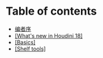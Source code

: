 # Table of contents

* [编者序](README.md)
* [\[What's new in Houdini 18\]](whats-new-in-houdini-18.md)
* [\[Basics\]](basics.md)
* [\[Shelf tools\]](shelf-tools.md)

